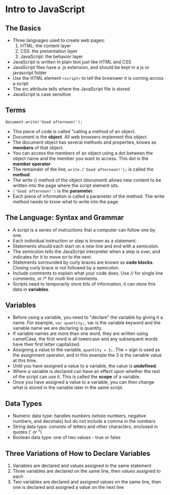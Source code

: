 # Intro to JavaScript

## The Basics
- Three languages used to create web pages:
  1. HTML: the content layer
  1. CSS: the presentation layer
  1. JavaScript: the behavior layer
- JavaScript is written in plain text just like HTML and CSS
- JavaScript files have a .js extension, and should be kept in a js or javascript folder
- Use the HTML element `<script>` to tell the browswer it is coming across a script
- The src attribute tells where the JavaScript file is stored
- JavaScript is case sensitive

## Terms
`document.write('Good afternoon!');`
- This piece of code is called "calling a method of an object.
- Document is the **object**. All web browsers implement this object.
- The document object has several methods and properties, knows as **members** of that object.
- You can access the members of an object using a dot between the object name and the member you want to access. This dot is the **member operator**.
- The remainder of the line, `write.('Good afternoon!');` is called the **method**.
- The write () method of the object (document) allows new content to be written into the page where the script element sits.
- `('Good afternoon!')` is the **parameter**.
- Each piece of information is called a parameter of the method. The write method needs to know what to write into the page.

## The Language: Syntax and Grammar
- A script is a series of instructions that a computer can follow one by one. 
- Each individual instruction or step is known as a statement.
- Statements should each start on a new line and end with a semicolon.
- The semicolon tells the JavaScript interpreter when a step is over, and indicates for it to move on to the next.
- Statements surrounded by curly braces are known as **code blocks**. Closing curly brace is not followed by a semicolon.
- Include comments to explain what your code does. Use // for single line comments, or /* for multi line comments.
- Scripts need to temporarily store bits of information, it can store this data in **variables**.

## Variables
- Before using a variable, you need to "declare" the variable by giving it a name. For example, `var quantity;`, var is the variable keyword and the variable name we are declaring is quantity. 
- If variable names are more than one word, they are written using camelCase, the first word is all lowercase and any subsequent words have their first letter capitalized.
- Assigning a value to the variable, `quantity = 3;`. The = sign is used as the assignment operator, and in this example the 3 is the variable value at this time.
- Until you have assigned a value to a variable, the value is **undefined**.
- Where a variable is declared can have an effect upon whether the rest of the script can use it. This is called the **scope** of a variable.
- Once you have assigned a value to a variable, you can then change what is stored in the variable later in the same script.

## Data Types
- Numeric data type: handles numbers (whole numbers, negative numbers, and decimals) but do not include a comma in the numbers
- String data type: consists of letters and other characters, enclosed in quotes (' or ")
- Boolean data type: one of two values - true or false

## Three Variations of How to Declare Variables
1. Variables are declared and values assigned in the same statement
1. Three variables are declared on the same line, then values assigned to each
1. Two variables are declared and assigned values on the same line, then one is declared and assigned a value on the next line
